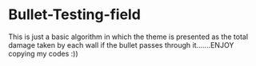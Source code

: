 # Bullet-Testing-field
This is just a basic algorithm in which the theme is presented as the total damage taken by each wall if the bullet passes through it.......ENJOY copying my codes :))

